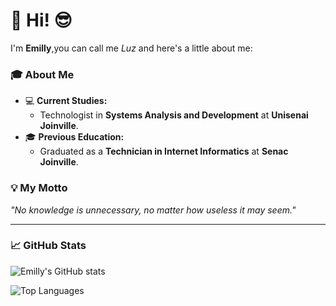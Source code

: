 # 👋 Hi! 😎

I'm **Emilly**,you can call me *Luz* and here's a little about me:  

### 🎓 About Me  
- 💻 **Current Studies:**  
  - Technologist in **Systems Analysis and Development** at **Unisenai Joinville**.  
- 🎓 **Previous Education:**  
  - Graduated as a **Technician in Internet Informatics** at **Senac Joinville**.  

### 💡 My Motto  
*"No knowledge is unnecessary, no matter how useless it may seem."*  

---

### 📈 GitHub Stats 
<div> 
<div>
  
![Emilly's GitHub stats](https://github-readme-stats.vercel.app/api?username=Emilly12321&show_icons=true&theme=radical)  
</div>
<div>
  
![Top Languages](https://github-readme-stats.vercel.app/api/top-langs/?username=Emilly12321&layout=compact&theme=radical)  
</div>
</div>
